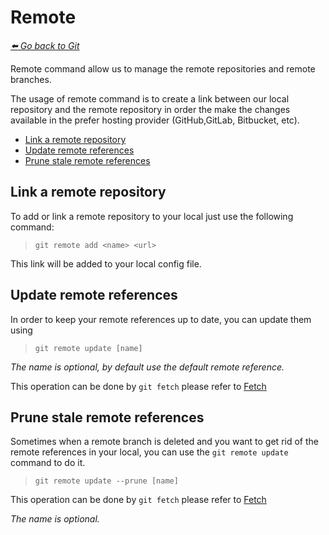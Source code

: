# Remote 

*[:arrow_left: Go back to Git](./GIT.md)*

Remote command allow us to manage the remote repositories and remote branches.

The usage of remote command is to create a link between our local repository and the remote repository in order the make the changes available in the prefer hosting provider (GitHub,GitLab, Bitbucket, etc).

- [Link a remote repository](./REMOTE.md#link-a-remote-repository)
- [Update remote references](./REMOTE.md#update-remote-references)
- [Prune stale remote references](./REMOTE#prune-stale-remote-references)

## Link a remote repository

To add or link a remote repository to your local just use the following command:

> `git remote add <name> <url>`

This link will be added to your local config file.

## Update remote references

In order to keep your remote references up to date, you can update them using

> `git remote update [name]`

*The name is optional, by default use the default remote reference.*

This operation can be done by `git fetch` please refer to [Fetch](./FETCH.md)

## Prune stale remote references

Sometimes when a remote branch is deleted and you want to get rid of the remote references in your local, you can use the `git remote update` command to do it.

> `git remote update --prune [name]`

This operation can be done by `git fetch` please refer to [Fetch](./FETCH.md)

*The name is optional.*